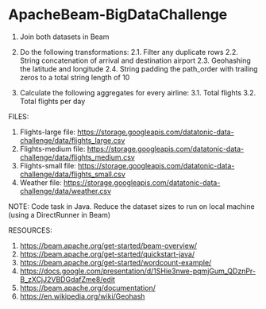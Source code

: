 # ApacheBeam-BigDataChallenge

1. Join both datasets in Beam

2. Do the following transformations:
2.1. Filter any duplicate rows
2.2. String concatenation of arrival and destination airport
2.3. Geohashing the latitude and longitude
2.4. String padding the path_order with trailing zeros to a total string length of 10

3. Calculate the following aggregates for every airline:
3.1. Total flights
3.2. Total flights per day

FILES:
1. Flights-large file: https://storage.googleapis.com/datatonic-data-challenge/data/flights_large.csv
2. Flights-medium file: https://storage.googleapis.com/datatonic-data-challenge/data/flights_medium.csv
3. Flights-small file: https://storage.googleapis.com/datatonic-data-challenge/data/flights_small.csv
4. Weather file: https://storage.googleapis.com/datatonic-data-challenge/data/weather.csv

NOTE:
Code task in Java.
Reduce the dataset sizes to run on local machine (using a DirectRunner in Beam)

RESOURCES:
1. https://beam.apache.org/get-started/beam-overview/
2. https://beam.apache.org/get-started/quickstart-java/
3. https://beam.apache.org/get-started/wordcount-example/
4. https://docs.google.com/presentation/d/1SHie3nwe-pqmjGum_QDznPr-B_zXCjJ2VBDGdafZme8/edit
5. https://beam.apache.org/documentation/
6. https://en.wikipedia.org/wiki/Geohash
